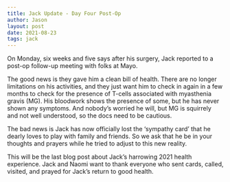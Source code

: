 ```yaml
---
title: Jack Update - Day Four Post-Op
author: Jason
layout: post
date: 2021-08-23
tags: jack
---
```


On Monday, six weeks and five says after his surgery, Jack reported to a post-op follow-up meeting with folks at Mayo.

The good news is they gave him a clean bill of health.  There are no longer limitations on his activities, and they just want him to check in again in a few months to check for the presence of T-cells associated with myasthenia gravis (MG).  His bloodwork shows the presence of some, but he has never shown any symptoms.  And nobody’s worried he will, but MG is squirrely and not well understood, so the docs need to be cautious.

The bad news is Jack has now officially lost the ‘sympathy card’ that he dearly loves to play with family and friends.  So we ask that he be in your thoughts and prayers while he tried to adjust to this new reality.

This will be the last blog post about Jack’s harrowing 2021 health experience.  Jack and Naomi want to thank everyone who sent cards, called, visited, and prayed for Jack’s return to good health.  

<!--
SYNTAX FOR IMAGES
* use services to create JPG and to create thumbnail that is 720px wide

[![ALT-TEXT](/assets/images/filename-thumbnail.jpg)](/assets/images/filename.jpg)
-->

<!--
SYNTAX FOR VIDEO
* convert MOV to mp4 using VLC

<video width="480" height="320" controls="controls">
  <source src="/assets/media/filename.m4v" type="video/mp4">
</video>
-->

